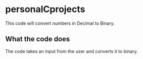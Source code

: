 # personalCprojects

This code will convert numbers in Decimal to Binary.

## What the code does

The code takes an input from the user and converts it to binary.
